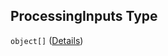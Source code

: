 ## ProcessingInputs Type

`object[]` ([Details](pipeline-definition-definitions-processingstep-properties-arguments-properties-processinginputs-items.md))
